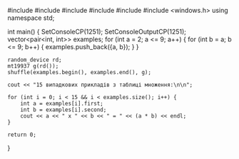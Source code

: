#include <iostream>
#include <vector>
#include <utility>
#include <algorithm>
#include <random>
#include <windows.h>
using namespace std;

int main() {
    SetConsoleCP(1251);
    SetConsoleOutputCP(1251);
    vector<pair<int, int>> examples;
    for (int a = 2; a <= 9; a++) {
        for (int b = a; b <= 9; b++) {
            examples.push_back({a, b});
        }
    }

    random_device rd;
    mt19937 g(rd());
    shuffle(examples.begin(), examples.end(), g);

    cout << "15 випадкових прикладів з таблиці множення:\n\n";

    for (int i = 0; i < 15 && i < examples.size(); i++) {
        int a = examples[i].first;
        int b = examples[i].second;
        cout << a << " x " << b << " = " << (a * b) << endl;
    }

    return 0;
}
